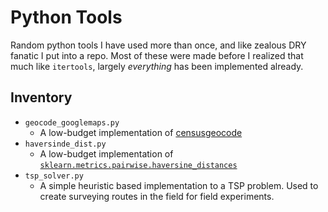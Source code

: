 # Python Tools

Random python tools I have used more than once, and like zealous DRY fanatic I put into a repo. Most of these were made before I realized that much like `itertools`, largely _everything_ has been implemented already.

## Inventory

- `geocode_googlemaps.py`
  - A low-budget implementation of [censusgeocode](https://github.com/fitnr/censusgeocode)
- `haversinde_dist.py`
  - A low-budget implementation of [`sklearn.metrics.pairwise.haversine_distances`](https://scikit-learn.org/stable/modules/generated/sklearn.metrics.pairwise.haversine_distances.html)
- `tsp_solver.py`
  - A simple heuristic based implementation to a TSP problem. Used to create surveying routes in the field for field experiments.
